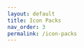 ```yaml
---
layout: default
title: Icon Packs
nav_order: 3
permalink: /icon-packs
---
```


<!-- 
{: .note }
> {: .opaque }
> 
>
> 
-->